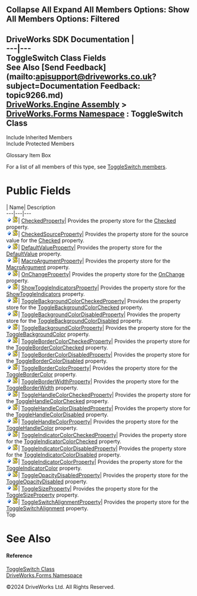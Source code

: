        

 Collapse All Expand All  Members Options: Show All  Members Options: Filtered   
---  
DriveWorks SDK Documentation  |   
---|---  
ToggleSwitch Class Fields   
See Also [Send Feedback](mailto:apisupport@driveworks.co.uk?subject=Documentation Feedback: topic9266.md)  
[DriveWorks.Engine Assembly](topic2156.md) > [DriveWorks.Forms Namespace](topic7266.md) : ToggleSwitch Class  
---  
  
Include Inherited Members    
Include Protected Members    


Glossary Item Box

For a list of all members of this type, see [ToggleSwitch members](topic9267.md).

# Public Fields

| Name| Description  
---|---|---  
![Public Field](dotnetimages/publicField.gif)![static \(Shared in Visual Basic\)](dotnetimages/static.gif)| [CheckedProperty](topic9301.md)| Provides the property store for the [Checked](topic9279.md) property.   
![Public Field](dotnetimages/publicField.gif)![static \(Shared in Visual Basic\)](dotnetimages/static.gif)| [CheckedSourceProperty](topic9302.md)| Provides the property store for the source value for the [Checked](topic9279.md) property.   
![Public Field](dotnetimages/publicField.gif)![static \(Shared in Visual Basic\)](dotnetimages/static.gif)| [DefaultValueProperty](topic9303.md)| Provides the property store for the [DefaultValue](topic9280.md) property.   
![Public Field](dotnetimages/publicField.gif)![static \(Shared in Visual Basic\)](dotnetimages/static.gif)| [MacroArgumentProperty](topic9304.md)| Provides the property store for the [MacroArgument](topic9282.md) property.   
![Public Field](dotnetimages/publicField.gif)![static \(Shared in Visual Basic\)](dotnetimages/static.gif)| [OnChangeProperty](topic9305.md)| Provides the property store for the [OnChange](topic9283.md) property.   
![Public Field](dotnetimages/publicField.gif)![static \(Shared in Visual Basic\)](dotnetimages/static.gif)| [ShowToggleIndicatorsProperty](topic9306.md)| Provides the property store for the [ShowToggleIndicators](topic9284.md) property.   
![Public Field](dotnetimages/publicField.gif)![static \(Shared in Visual Basic\)](dotnetimages/static.gif)| [ToggleBackgroundColorCheckedProperty](topic9307.md)| Provides the property store for the [ToggleBackgroundColorChecked](topic9286.md) property.   
![Public Field](dotnetimages/publicField.gif)![static \(Shared in Visual Basic\)](dotnetimages/static.gif)| [ToggleBackgroundColorDisabledProperty](topic9308.md)| Provides the property store for the [ToggleBackgroundColorDisabled](topic9287.md) property.   
![Public Field](dotnetimages/publicField.gif)![static \(Shared in Visual Basic\)](dotnetimages/static.gif)| [ToggleBackgroundColorProperty](topic9309.md)| Provides the property store for the [ToggleBackgroundColor](topic9285.md) property.   
![Public Field](dotnetimages/publicField.gif)![static \(Shared in Visual Basic\)](dotnetimages/static.gif)| [ToggleBorderColorCheckedProperty](topic9310.md)| Provides the property store for the [ToggleBorderColorChecked](topic9289.md) property.   
![Public Field](dotnetimages/publicField.gif)![static \(Shared in Visual Basic\)](dotnetimages/static.gif)| [ToggleBorderColorDisabledProperty](topic9311.md)| Provides the property store for the [ToggleBorderColorDisabled](topic9290.md) property.   
![Public Field](dotnetimages/publicField.gif)![static \(Shared in Visual Basic\)](dotnetimages/static.gif)| [ToggleBorderColorProperty](topic9312.md)| Provides the property store for the [ToggleBorderColor](topic9288.md) property.   
![Public Field](dotnetimages/publicField.gif)![static \(Shared in Visual Basic\)](dotnetimages/static.gif)| [ToggleBorderWidthProperty](topic9313.md)| Provides the property store for the [ToggleBorderWidth](topic9291.md) property.   
![Public Field](dotnetimages/publicField.gif)![static \(Shared in Visual Basic\)](dotnetimages/static.gif)| [ToggleHandleColorCheckedProperty](topic9314.md)| Provides the property store for the [ToggleHandleColorChecked](topic9293.md) property.   
![Public Field](dotnetimages/publicField.gif)![static \(Shared in Visual Basic\)](dotnetimages/static.gif)| [ToggleHandleColorDisabledProperty](topic9315.md)| Provides the property store for the [ToggleHandleColorDisabled](topic9294.md) property.   
![Public Field](dotnetimages/publicField.gif)![static \(Shared in Visual Basic\)](dotnetimages/static.gif)| [ToggleHandleColorProperty](topic9316.md)| Provides the property store for the [ToggleHandleColor](topic9292.md) property.   
![Public Field](dotnetimages/publicField.gif)![static \(Shared in Visual Basic\)](dotnetimages/static.gif)| [ToggleIndicatorColorCheckedProperty](topic9317.md)| Provides the property store for the [ToggleIndicatorColorChecked](topic9296.md) property.   
![Public Field](dotnetimages/publicField.gif)![static \(Shared in Visual Basic\)](dotnetimages/static.gif)| [ToggleIndicatorColorDisabledProperty](topic9318.md)| Provides the property store for the [ToggleIndicatorColorDisabled](topic9297.md) property.   
![Public Field](dotnetimages/publicField.gif)![static \(Shared in Visual Basic\)](dotnetimages/static.gif)| [ToggleIndicatorColorProperty](topic9319.md)| Provides the property store for the [ToggleIndicatorColor](topic9295.md) property.   
![Public Field](dotnetimages/publicField.gif)![static \(Shared in Visual Basic\)](dotnetimages/static.gif)| [ToggleOpacityDisabledProperty](topic9320.md)| Provides the property store for the [ToggleOpacityDisabled](topic9298.md) property.   
![Public Field](dotnetimages/publicField.gif)![static \(Shared in Visual Basic\)](dotnetimages/static.gif)| [ToggleSizeProperty](topic9321.md)| Provides the property store for the [ToggleSizeProperty](topic9321.md) property.   
![Public Field](dotnetimages/publicField.gif)![static \(Shared in Visual Basic\)](dotnetimages/static.gif)| [ToggleSwitchAlignmentProperty](topic9322.md)| Provides the property store for the [ToggleSwitchAlignment](topic9300.md) property.   
Top

# See Also

#### Reference

[ToggleSwitch Class](topic9266.md)   
[DriveWorks.Forms Namespace](topic7266.md)

©2024 DriveWorks Ltd. All Rights Reserved.
